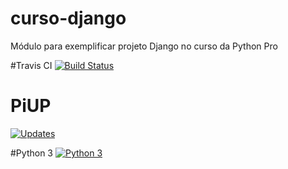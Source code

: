 # curso-django
Módulo para exemplificar projeto Django no curso da Python Pro

#Travis CI
[![Build Status](https://travis-ci.org/romilsonlemes/curso-django.svg?branch=master)](https://travis-ci.org/romilsonlemes/curso-django)

# PiUP
[![Updates](https://pyup.io/repos/github/romilsonlemes/curso-django/shield.svg)](https://pyup.io/repos/github/romilsonlemes/curso-django/)

#Python 3
[![Python 3](https://pyup.io/repos/github/romilsonlemes/curso-django/python-3-shield.svg)](https://pyup.io/repos/github/romilsonlemes/curso-django/)

